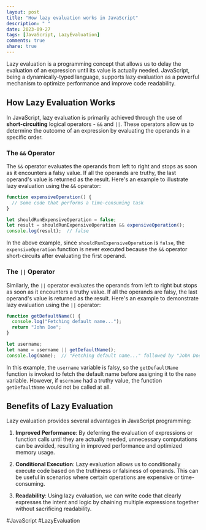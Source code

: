```yaml
---
layout: post
title: "How lazy evaluation works in JavaScript"
description: " "
date: 2023-09-27
tags: [JavaScript, LazyEvaluation]
comments: true
share: true
---
```


Lazy evaluation is a programming concept that allows us to delay the evaluation of an expression until its value is actually needed. JavaScript, being a dynamically-typed language, supports lazy evaluation as a powerful mechanism to optimize performance and improve code readability.

## How Lazy Evaluation Works

In JavaScript, lazy evaluation is primarily achieved through the use of **short-circuiting** logical operators - `&&` and `||`. These operators allow us to determine the outcome of an expression by evaluating the operands in a specific order.

### The `&&` Operator

The `&&` operator evaluates the operands from left to right and stops as soon as it encounters a falsy value. If all the operands are truthy, the last operand's value is returned as the result. Here's an example to illustrate lazy evaluation using the `&&` operator:

```javascript
function expensiveOperation() {
  // Some code that performs a time-consuming task
}

let shouldRunExpensiveOperation = false;
let result = shouldRunExpensiveOperation && expensiveOperation();
console.log(result);  // false
```

In the above example, since `shouldRunExpensiveOperation` is `false`, the `expensiveOperation` function is never executed because the `&&` operator short-circuits after evaluating the first operand.

### The `||` Operator

Similarly, the `||` operator evaluates the operands from left to right but stops as soon as it encounters a truthy value. If all the operands are falsy, the last operand's value is returned as the result. Here's an example to demonstrate lazy evaluation using the `||` operator:

```javascript
function getDefaultName() {
  console.log("Fetching default name...");
  return "John Doe";
}

let username;
let name = username || getDefaultName();
console.log(name);  // "Fetching default name..." followed by "John Doe"
```

In this example, the `username` variable is falsy, so the `getDefaultName` function is invoked to fetch the default name before assigning it to the `name` variable. However, if `username` had a truthy value, the function `getDefaultName` would not be called at all.

## Benefits of Lazy Evaluation

Lazy evaluation provides several advantages in JavaScript programming:

1. **Improved Performance**: By deferring the evaluation of expressions or function calls until they are actually needed, unnecessary computations can be avoided, resulting in improved performance and optimized memory usage.

2. **Conditional Execution**: Lazy evaluation allows us to conditionally execute code based on the truthiness or falsiness of operands. This can be useful in scenarios where certain operations are expensive or time-consuming.

3. **Readability**: Using lazy evaluation, we can write code that clearly expresses the intent and logic by chaining multiple expressions together without sacrificing readability.

#JavaScript #LazyEvaluation